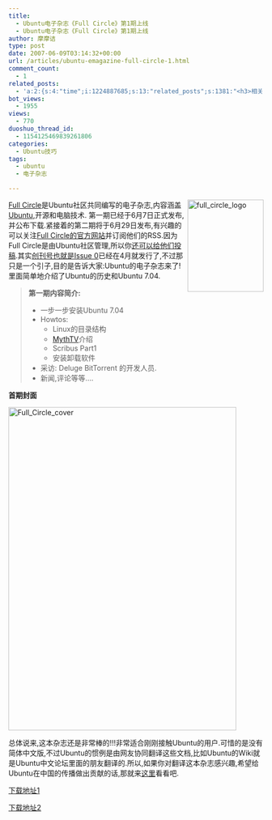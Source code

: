 ```yaml
---
title:
  - Ubuntu电子杂志《Full Circle》第1期上线
  - Ubuntu电子杂志《Full Circle》第1期上线
author: 摩摩诘
type: post
date: 2007-06-09T03:14:32+00:00
url: /articles/ubuntu-emagazine-full-circle-1.html
comment_count:
  - 1
related_posts:
  - 'a:2:{s:4:"time";i:1224887685;s:13:"related_posts";s:1381:"<h3>相关日志</h3><ul class="related_post"><li><a href="http://www.digglife.cn/articles/ubuntu-emagazine-full-circle-5.html" title="Ubuntu电子杂志《Full Circle》第5期上线">Ubuntu电子杂志《Full Circle》第5期上线</a></li><li><a href="http://www.digglife.cn/articles/ubuntu-emagazine-full-circle-4.html" title="Ubuntu电子杂志《Full Circle》第4期上线">Ubuntu电子杂志《Full Circle》第4期上线</a></li><li><a href="http://www.digglife.cn/articles/ubuntu-emagazine-full-circle-3.html" title="Ubuntu电子杂志《Full Circle》第3期上线">Ubuntu电子杂志《Full Circle》第3期上线</a></li><li><a href="http://www.digglife.cn/articles/ubuntu-emagazine-full-circle-2.html" title="Ubuntu电子杂志《Full Circle》第2期上线">Ubuntu电子杂志《Full Circle》第2期上线</a></li><li><a href="http://www.digglife.cn/articles/ubuntu-windows-xp-vista-firefox-profile.html" title="Ubuntu,Windows Vista和XP共享Firefox配置文件">Ubuntu,Windows Vista和XP共享Firefox配置文件</a></li><li><a href="http://www.digglife.cn/articles/add-compiz-fusion-stackswitch.html" title="Compiz Fusion新特效Stackswitch">Compiz Fusion新特效Stackswitch</a></li><li><a href="http://www.digglife.cn/articles/how-to-install-kde40-in-ubuntu.html" title="如何在Ubuntu 7.10下安装KDE 4.0">如何在Ubuntu 7.10下安装KDE 4.0</a></li></ul>";}'
bot_views:
  - 1955
views:
  - 770
duoshuo_thread_id:
  - 1154125469839261806
categories:
  - Ubuntu技巧
tags:
  - ubuntu
  - 电子杂志

---
```

<a href="http://www.fullcirclemagazine.org" target="_blank">Full Circle</a><a href="https://www.digglife.net/wp-content/uploads/3/379/2007/06/full-circle-logo.png" atomicselection="true"><img height="182" alt="full_circle_logo" src="http://digglife.qiniudn.com/wp-content/uploads/3/379/2007/06/full-circle-logo-thumb.png" width="150" align="right" /></a>是Ubuntu社区共同编写的电子杂志,内容涵盖<a href="https://www.digglife.net/articles/category/about_ubuntu/" target="_blank">Ubuntu</a>,开源和电脑技术. 第一期已经于6月7日正式发布,并公布下载.紧接着的第二期将于6月29日发布,有兴趣的可以关注<a href="http://www.fullcirclemagazine.org" target="_blank">Full Circle的官方网站</a>并订阅他们的RSS.因为Full Circle是由Ubuntu社区管理,所以你<a href="https://wiki.ubuntu.com/UbuntuMagazine" target="_blank">还可以给他们投稿</a>.其实<a href="http://fullcirclemagazine.org/download-manager.php?id=3" target="_blank">创刊号也就是Issue 0</a>已经在4月就发行了,不过那只是一个引子,目的是告诉大家:Ubuntu的电子杂志来了! 里面简单地介绍了Ubuntu的历史和Ubuntu 7.04.

> **第一期内容简介:**
> 
>   * 一步一步安装Ubuntu 7.04&nbsp; 
>   * Howtos: 
>       * Linux的目录结构&nbsp; 
>       * <a href="https://www.digglife.net/articles/ubuntuubuntu%e5%aa%92%e4%bd%93%e4%b8%ad%e5%bf%83%e5%8f%91%e8%a1%8c%e7%89%88mythubuntu-704.html" target="_blank">MythTV</a>介绍 
>       * Scribus Part1 
>       * 安装卸载软件 
>   * 采访: Deluge BitTorrent 的开发人员. 
>   * 新闻,评论等等&#8230;. 

**首期封面**

<!--more-->


  
<a href="https://www.digglife.net/wp-content/uploads/3/379/2007/06/full-circle-cover.png" atomicselection="true"><img height="639" alt="Full_Circle_cover" src="http://digglife.qiniudn.com/wp-content/uploads/3/379/2007/06/full-circle-cover-thumb.png" width="450" /></a> 

总体说来,这本杂志还是非常棒的!!!非常适合刚刚接触Ubuntu的用户.可惜的是没有简体中文版,不过Ubuntu的惯例是由网友协同翻译这些文档,比如Ubuntu的Wiki就是Ubuntu中文论坛里面的朋友翻译的.所以,如果你对翻译这本杂志感兴趣,希望给Ubuntu在中国的传播做出贡献的话,那就来<a href="https://wiki.ubuntu.com/UbuntuMagazine/TranslateFullCircle" target="_blank">这里</a>看看吧.

[下载地址1][1]

[下载地址2][2]

 [1]: http://fullcirclemagazine.org/download-manager.php?id=1
 [2]: http://fixnum.org/public/fullcircle/fullcircle-issue01-english.pdf